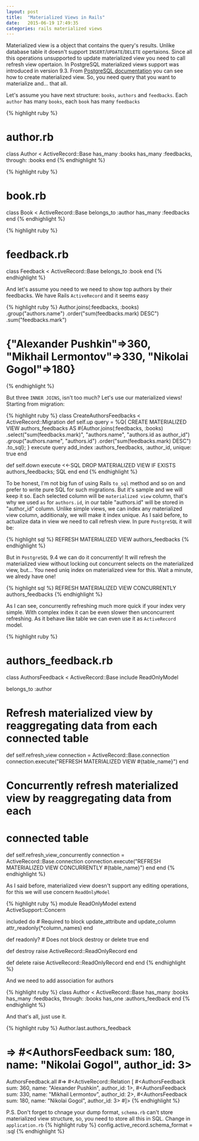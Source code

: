 ```yaml
---
layout: post
title:  "Materialized Views in Rails"
date:   2015-06-19 17:49:35
categories: rails materialized views
---
```


Materialized view is a object that contains the query's results. Unlike database table it doesn't support `INSERT`/`UPDATE`/`DELETE` opertaions. Since all this operations unsupported to update materialized view you need to call refresh view opertaion. In PostgreSQL materialized views support was introduced in version 9.3.
From [PostgreSQL documentation](<http://www.postgresql.org/docs/9.3/static/sql-creatematerializedview.html>) you can see how to create materialized view. So, you need query that you want to materialize and... that all.

Let's assume you have next structure: `books`, `authors` and `feedbacks`. Each `author` has many `books`, each `book` has many `feedbacks`

{% highlight ruby %}
# author.rb
class Author < ActiveRecord::Base
  has_many :books
  has_many :feedbacks, through: :books
end
{% endhighlight %}

{% highlight ruby %}
# book.rb
class Book < ActiveRecord::Base
  belongs_to :author
  has_many :feedbacks
end
{% endhighlight %}

{% highlight ruby %}
# feedback.rb
class Feedback < ActiveRecord::Base
  belongs_to :book
end
{% endhighlight %}

And let's assume you need to we need to show top authors by their feedbacks. We have Rails `ActiveRecord` and it seems easy

{% highlight ruby %}
Author.joins(:feedbacks, :books)
      .group("authors.name")
      .order("sum(feedbacks.mark) DESC")
      .sum("feedbacks.mark")
# {"Alexander Pushkin"=>360, "Mikhail Lermontov"=>330, "Nikolai Gogol"=>180}
{% endhighlight %}

But three `INNER JOINS`, isn't too much? Let's use our materialized views! Starting from migration:

{% highlight ruby %}
class CreateAuthorsFeedbacks < ActiveRecord::Migration
  def self.up
    query = %Q{
      CREATE MATERIALIZED VIEW authors_feedbacks  AS
      #{Author.joins(:feedbacks, :books)
          .select("sum(feedbacks.mark)", "authors.name", "authors.id as author_id")
          .group("authors.name", "authors.id")
          .order("sum(feedbacks.mark) DESC")
          .to_sql};
    }
    execute query
    add_index :authors_feedbacks, :author_id, unique: true
  end

  def self.down
    execute <<-SQL
      DROP MATERIALIZED VIEW IF EXISTS authors_feedbacks;
    SQL
  end
end
{% endhighlight %}

To be honest, I'm not big fun of using Rails `to_sql` method and so on and prefer to write pure SQL for such migrations. But it's sample and we will keep it so.
Each selected column will be `materialized view` column, that's why we used `as` for `authors.id`, in our table "authors.id" will be stored in "author_id" column. Unlike simple views, we can index any materialized view column, additionaly, we will make it index unique. As I said before, to actualize data in view we need to call refresh view. In pure `PostgreSQL` it will be:

{% highlight sql %}
REFRESH MATERIALIZED VIEW authors_feedbacks
{% endhighlight %}

But in `PostgreSQL` 9.4 we can do it concurrently! It will refresh the materialized view without locking out concurrent selects on the materialized view, but... You need uniq index on materialized view for this. Wait a minute, we alredy have one!

{% highlight sql %}
REFRESH MATERIALIZED VIEW CONCURRENTLY authors_feedbacks
{% endhighlight %}

As I can see, concurrently refreshing much more quick if your index very simple. With complex index it can be even slower then unconcurrent refreshing. As it behave like table we can even use it as `ActiveRecord` model.

{% highlight ruby %}
# authors_feedback.rb
class AuthorsFeedback < ActiveRecord::Base
  include ReadOnlyModel

  belongs_to :author

  # Refresh materialized view by reaggregating data from each connected table
  def self.refresh_view
    connection = ActiveRecord::Base.connection
    connection.execute("REFRESH MATERIALIZED VIEW #{table_name}")
  end

  # Concurrently refresh materialized view by reaggregating data from each
  # connected table
  def self.refresh_view_concurrently
    connection = ActiveRecord::Base.connection
    connection.execute("REFRESH MATERIALIZED VIEW CONCURRENTLY #{table_name}")
  end
end
{% endhighlight %}

As I said before, materialized view doesn't support any editing operations, for this we will use concern `ReadOnlyModel`

{% highlight ruby %}
module ReadOnlyModel
  extend ActiveSupport::Concern

  included do
    # Required to block update_attribute and update_column
    attr_readonly(*column_names)
  end

  def readonly?
    # Does not block destroy or delete
    true
  end

  def destroy
    raise ActiveRecord::ReadOnlyRecord
  end

  def delete
    raise ActiveRecord::ReadOnlyRecord
  end
end
{% endhighlight %}

And we need to add association for authors

{% highlight ruby %}
class Author < ActiveRecord::Base
  has_many :books
  has_many :feedbacks, through: :books
  has_one  :authors_feedback
end
{% endhighlight %}

And that's all, just use it.

{% highlight ruby %}
Author.last.authors_feedback
# => #<AuthorsFeedback sum: 180, name: "Nikolai Gogol", author_id: 3>
AuthorsFeedback.all
#=> #<ActiveRecord::Relation [
  #<AuthorsFeedback sum: 360, name: "Alexander Pushkin", author_id: 1>,
  #<AuthorsFeedback sum: 330, name: "Mikhail Lermontov", author_id: 2>,
  #<AuthorsFeedback sum: 180, name: "Nikolai Gogol", author_id: 3>
#]>
{% endhighlight %}

P.S. Don't forget to chnage your dump format, `schema.rb` can't store materialized view structure, so, you need to store all this in SQL. Change in `application.rb`
{% highlight ruby %}
config.active_record.schema_format = :sql
{% endhighlight %}
